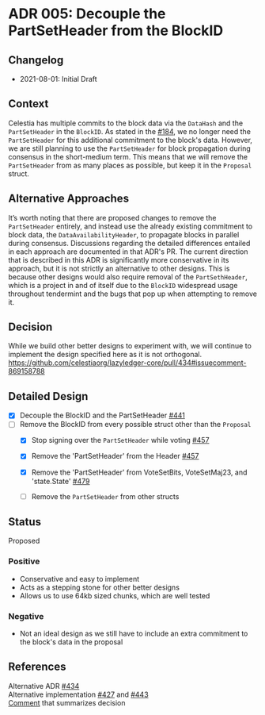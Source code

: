 # ADR 005: Decouple the PartSetHeader from the BlockID

## Changelog

- 2021-08-01: Initial Draft

## Context

Celestia has multiple commits to the block data via the `DataHash` and the `PartSetHeader` in the `BlockID`. As stated in the [#184](https://github.com/celestiaorg/lazyledger-core/issues/184), we no longer need the `PartSetHeader` for this additional commitment to the block's data. However, we are still planning to use the `PartSetHeader` for block propagation during consensus in the short-medium term. This means that we will remove the `PartSetHeader` from as many places as possible, but keep it in the `Proposal` struct.

## Alternative Approaches

It’s worth noting that there are proposed changes to remove the `PartSetHeader` entirely, and instead use the already existing commitment to block data, the `DataAvailabilityHeader`, to propagate blocks in parallel during consensus. Discussions regarding the detailed differences entailed in each approach are documented in that ADR's PR. The current direction that is described in this ADR is significantly more conservative in its approach, but it is not strictly an alternative to other designs. This is because other designs would also require removal of the `PartSethHeader`, which is a project in and of itself due to the `BlockID` widespread usage throughout tendermint and the bugs that pop up when attempting to remove it. 

## Decision

While we build other better designs to experiment with, we will continue to implement the design specified here as it is not orthogonal. https://github.com/celestiaorg/lazyledger-core/pull/434#issuecomment-869158788

## Detailed Design

- [X] Decouple the BlockID and the PartSetHeader [#441](https://github.com/celestiaorg/lazyledger-core/pull/441)
- [ ] Remove the BlockID from every possible struct other than the `Proposal`
  - [X] Stop signing over the `PartSetHeader` while voting [#457](https://github.com/celestiaorg/lazyledger-core/pull/457)
  - [X] Remove the 'PartSetHeader' from the Header [#457](https://github.com/celestiaorg/lazyledger-core/pull/457)
  - [X] Remove the 'PartSetHeader' from VoteSetBits, VoteSetMaj23, and 'state.State' [#479](https://github.com/celestiaorg/lazyledger-core/pull/479)
  - [ ] Remove the `PartSetHeader` from other structs


## Status

Proposed

### Positive

- Conservative and easy to implement
- Acts as a stepping stone for other better designs
- Allows us to use 64kb sized chunks, which are well tested

### Negative

- Not an ideal design as we still have to include an extra commitment to the block's data in the proposal

## References

Alternative ADR [#434](https://github.com/celestiaorg/lazyledger-core/pull/434)  
Alternative implementation [#427](https://github.com/celestiaorg/lazyledger-core/pull/427) and [#443](https://github.com/celestiaorg/lazyledger-core/pull/443)  
[Comment](https://github.com/celestiaorg/lazyledger-core/pull/434#issuecomment-869158788) that summarizes decision
